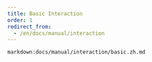 ```yaml
---
title: Basic Interaction
order: 1
redirect_from:
  - /en/docs/manual/interaction
---
```


`markdown:docs/manual/interaction/basic.zh.md`
